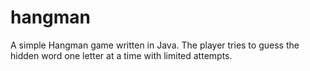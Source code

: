 # hangman
A simple Hangman game written in Java. The player tries to guess the hidden word one letter at a time with limited attempts.
